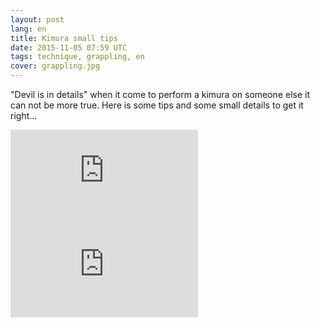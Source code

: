 ```yaml
---
layout: post
lang: en
title: Kimura small tips
date: 2015-11-05 07:59 UTC
tags: technique, grappling, en
cover: grappling.jpg
---
```


"Devil is in details" when it come to perform a kimura on someone else it can not be more true. Here is some tips and some small details to get it right...

<div class="video">
    <iframe src="https://www.youtube.com/embed/qp0zShjuAbo" frameborder="0" allowfullscreen></iframe>
</div>
<div class="video">
    <iframe src="https://www.youtube.com/embed/VviIxA0pYoo" frameborder="0" allowfullscreen></iframe>
</div>